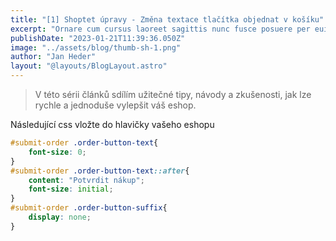 ```yaml
---
title: "[1] Shoptet úpravy - Změna textace tlačítka objednat v košíku"
excerpt: "Ornare cum cursus laoreet sagittis nunc fusce posuere per euismod dis vehicula a, semper fames lacus maecenas dictumst pulvinar neque enim non potenti. Torquent hac sociosqu eleifend potenti."
publishDate: "2023-01-21T11:39:36.050Z"
image: "../assets/blog/thumb-sh-1.png"
author: "Jan Heder"
layout: "@layouts/BlogLayout.astro"
---
```


> V této sérii článků sdílím užitečné tipy, návody a zkušenosti, jak lze rychle a jednoduše vylepšit váš eshop. 

Následující css vložte do hlavičky vašeho eshopu

```css
#submit-order .order-button-text{
    font-size: 0;
}
#submit-order .order-button-text::after{
    content: "Potvrdit nákup";
    font-size: initial;
}
#submit-order .order-button-suffix{
    display: none;
}
```




